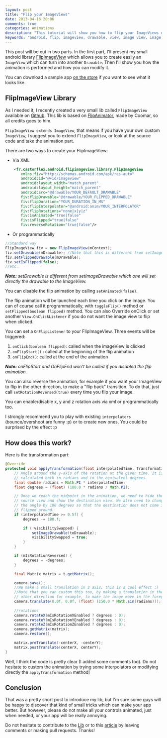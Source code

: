 ```yaml
---
layout: post
title: "Flip your ImageViews"
date: 2013-04-16 20:06
comments: true
categories: Animations
description: "This tutorial will show you how to flip your ImageViews on Android."
keywords: "android, flip, imageview, drawable, view, image view, image, animation, flipimageview, image view animation, imageview animation"
---
```


This post will be cut in two parts. In the first part, I'll present my small android library [FlipImageView] which allows you to create easily an `ImageView` which can turn into another `Drawable`. Then I'll show you how the animation is performed and how you can modify it.

You can download a sample app [on the store][playstore] if you want to see what it looks like.

<!-- more -->

FlipImageView Library
---------------------

As I needed it, I recently created a very small lib called `FlipImageView` available on [Github][FlipImageView]. This lib is based on [FlipAnimator], made by Coomar, so all credits goes to him.

`FlipImageView extends ImageView`, that means if you have your own custom `ImageView`, I suggest you to extend `FlipImageView`, or look at the source code and take the animation part.

There are two ways to create your FlipImageView:

-	Via XML

```xml
	<fr.castorflex.android.flipimageview.library.FlipImageView
       xmlns:fiv="http://schemas.android.com/apk/res-auto"
       android:id="@+id/imageview"
       android:layout_width="match_parent"
       android:layout_height="match_parent"
       android:src="@drawable/YOUR_DEFAULT_DRAWABLE"
       fiv:flipDrawable="@drawable/YOUR_FLIPPED_DRAWABLE"
       fiv:flipDuration="YOUR_DURATION_IN_MS"
       fiv:flipInterpolator="@android:anim/YOUR_INTERPOLATOR"
       fiv:flipRotations="none|x|y|z"
       fiv:isAnimated="true|false"
       fiv:isFlipped="true|false"
       fiv:reverseRotation="true|false"/>
```	

-	Or programmatically

```java
//Standard way
FlipImageView fiv = new FlipImageView(mContext);
fiv.setDrawable(mDrawable);	//Note that this is different from setImageDrawable(...)
fiv.setFlippedDrawable(mDrawable);
fiv.setIsFlipped(false);
//etc.
```

***Note:*** *setDrawable is different from setImageDrawable which one will set directly the drawable to the ImageView.*

You can disable the flip animation by calling `setAnimated(false)`.

The flip animation will be launched each time you click on the image. You can of course call it programmatically, with `toggleFlip()` method or `setFlipped(boolean flipped)` method. You can also Override onClick or set another `View.OnClickListener` if you do not want the image view to flip when clicked.

You can set a `OnFlipListener` to your FlipImageView. Three events will be triggered:

1.	`onClick(boolean flipped)`: called when the imageView is clicked
2.	`onFlipStart()` : called at the beginning of the flip animation
3.	`onFlipEnd()`: called at the end of the animation

***Note:*** *onFlipStart and OnFlipEnd won't be called if you disabled the flip animation.*

You can also reverse the animation, for example if you want your ImageView to flip in the other direction, to make a "flip back" transition. To do that, just call `setRotationReversed(true)` every time you flip your image.

You can enable/disable x, y and z rotation axis via xml or programmatically too.

I strongly recommend you to play with existing `interpolators` (bounce/overshoot are funny :p) or to create new ones. You could be surprised by the effect :p


How does this work?
-------------------

Here is the transformation part:

```java
@Override
protected void applyTransformation(float interpolatedTime, Transformation t) {
    // Angle around the y-axis of the rotation at the given time. It is
    // calculated both in radians and in the equivalent degrees.
    final double radians = Math.PI * interpolatedTime;
    float degrees = (float) (180.0 * radians / Math.PI);

    // Once we reach the midpoint in the animation, we need to hide the
    // source view and show the destination view. We also need to change
    // the angle by 180 degrees so that the destination does not come in
    // flipped around.
    if (interpolatedTime >= 0.5f) {
        degrees -= 180.f;

        if (!visibilitySwapped) {
            setImageDrawable(toDrawable);
            visibilitySwapped = true;
        }
    }

    if (mIsRotationReversed) {
        degrees = -degrees;
    }

    final Matrix matrix = t.getMatrix();

    camera.save();
    //We make a small translation in z axis, this is a cool effect :)
    //Note that you can custom this too, by making a translation in the 
    // other direction for example, to make the image move in the foreground
    camera.translate(0.0f, 0.0f, (float) (150.0 * Math.sin(radians)));
    
    //rotations
    camera.rotateX(mIsRotationXEnabled ? degrees : 0);
    camera.rotateY(mIsRotationYEnabled ? degrees : 0);
    camera.rotateZ(mIsRotationZEnabled ? degrees : 0);
    camera.getMatrix(matrix);
    camera.restore();

    matrix.preTranslate(-centerX, -centerY);
    matrix.postTranslate(centerX, centerY);
}
```

Well, I think the code is pretty clear (I added some comments too). Do not hesitate to custom the animation by trying some interpolators or modifying directly the `applyTransformation` method!

Conclusion
----------

That was a pretty short post to introduce my lib, but I'm sure some guys will be happy to discover that kind of small tricks which can make your app better. But however, please do not make all your controls animated, just when needed, or your app will be really annoying.

Do not hesitate to contribute to the [Lib][FlipImageView] or to this [article][Blog] by leaving comments or making pull requests. Thanks!


[Blog]: https://github.com/castorflex/castorflex-blog/blob/master/source/_posts/2013-04-16-flip-your-imageviews.markdown
[FlipImageView]: https://github.com/castorflex/FlipImageView
[FlipAnimator]: https://code.google.com/p/myandroidwidgets/source/browse/trunk/FlipAnimatorExample/src/com/beanie/examples/animation/FlipAnimator/FlipAnimator.java
[playstore]: https://play.google.com/store/apps/details?id=fr.castorflex.android.flipimageview